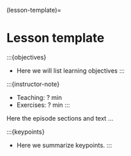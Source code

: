 (lesson-template)=

# Lesson template

:::{objectives}
- Here we will list learning objectives
:::

:::{instructor-note}
- Teaching: ? min
- Exercises: ? min
:::


Here the episode sections and text ...


:::{keypoints}
- Here we summarize keypoints.
:::
